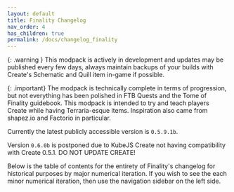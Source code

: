 ```yaml
---
layout: default
title: Finality Changelog
nav_order: 4
has_children: true
permalink: /docs/changelog_finality
---
```

{: .warning }
This modpack is actively in development and updates may be published every few days, always maintain backups of your builds with Create's Schematic and Quill item in-game if possible.

{: .important}
The modpack is technically complete in terms of progression, but not everything has been polished in FTB Quests and the Tome of Finality guidebook. This modpack is intended to try and teach players Create while having Terraria-esque items. Inspiration also came from shapez.io and Factorio in particular.

Currently the latest publicly accessible version is `0.5.9.1b`.

Version `0.6.0b` is postponed due to KubeJS Create not having compatibility with Create 0.5.1. DO NOT UPDATE CREATE!

Below is the table of contents for the entirety of Finality's changelog for historical purposes by major numerical iteration. If you wish to see the each minor numerical iteration, then use the navigation sidebar on the left side.